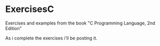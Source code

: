 # ExercisesC
Exercises and examples from the book "C Programming Language, 2nd Edition" 

As i complete the exercises i'll be posting it.
